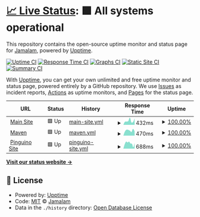# [📈 Live Status](https://Jamalam360.github.io/uptime): <!--live status--> **🟩 All systems operational**

This repository contains the open-source uptime monitor and status page for [Jamalam](https://jamalam.tech), powered by [Upptime](https://github.com/upptime/upptime).

[![Uptime CI](https://github.com/Jamalam360/uptime/workflows/Uptime%20CI/badge.svg)](https://github.com/Jamalam360/uptime/actions?query=workflow%3A%22Uptime+CI%22)
[![Response Time CI](https://github.com/Jamalam360/uptime/workflows/Response%20Time%20CI/badge.svg)](https://github.com/Jamalam360/uptime/actions?query=workflow%3A%22Response+Time+CI%22)
[![Graphs CI](https://github.com/Jamalam360/uptime/workflows/Graphs%20CI/badge.svg)](https://github.com/Jamalam360/uptime/actions?query=workflow%3A%22Graphs+CI%22)
[![Static Site CI](https://github.com/Jamalam360/uptime/workflows/Static%20Site%20CI/badge.svg)](https://github.com/Jamalam360/uptime/actions?query=workflow%3A%22Static+Site+CI%22)
[![Summary CI](https://github.com/Jamalam360/uptime/workflows/Summary%20CI/badge.svg)](https://github.com/Jamalam360/uptime/actions?query=workflow%3A%22Summary+CI%22)

With [Upptime](https://upptime.js.org), you can get your own unlimited and free uptime monitor and status page, powered entirely by a GitHub repository. We use [Issues](https://github.com/Jamalam360/uptime/issues) as incident reports, [Actions](https://github.com/Jamalam360/uptime/actions) as uptime monitors, and [Pages](https://Jamalam360.github.io/uptime) for the status page.

<!--start: status pages-->
<!-- This summary is generated by Upptime (https://github.com/upptime/upptime) -->
<!-- Do not edit this manually, your changes will be overwritten -->
<!-- prettier-ignore -->
| URL | Status | History | Response Time | Uptime |
| --- | ------ | ------- | ------------- | ------ |
| <img alt="" src="https://favicons.githubusercontent.com/jamalam.tech" height="13"> [Main Site](https://jamalam.tech/) | 🟩 Up | [main-site.yml](https://github.com/Jamalam360/uptime/commits/HEAD/history/main-site.yml) | <details><summary><img alt="Response time graph" src="./graphs/main-site/response-time-week.png" height="20"> 432ms</summary><br><a href="https://Jamalam360.github.io/uptime/history/main-site"><img alt="Response time 675" src="https://img.shields.io/endpoint?url=https%3A%2F%2Fraw.githubusercontent.com%2FJamalam360%2Fuptime%2FHEAD%2Fapi%2Fmain-site%2Fresponse-time.json"></a><br><a href="https://Jamalam360.github.io/uptime/history/main-site"><img alt="24-hour response time 677" src="https://img.shields.io/endpoint?url=https%3A%2F%2Fraw.githubusercontent.com%2FJamalam360%2Fuptime%2FHEAD%2Fapi%2Fmain-site%2Fresponse-time-day.json"></a><br><a href="https://Jamalam360.github.io/uptime/history/main-site"><img alt="7-day response time 432" src="https://img.shields.io/endpoint?url=https%3A%2F%2Fraw.githubusercontent.com%2FJamalam360%2Fuptime%2FHEAD%2Fapi%2Fmain-site%2Fresponse-time-week.json"></a><br><a href="https://Jamalam360.github.io/uptime/history/main-site"><img alt="30-day response time 539" src="https://img.shields.io/endpoint?url=https%3A%2F%2Fraw.githubusercontent.com%2FJamalam360%2Fuptime%2FHEAD%2Fapi%2Fmain-site%2Fresponse-time-month.json"></a><br><a href="https://Jamalam360.github.io/uptime/history/main-site"><img alt="1-year response time 675" src="https://img.shields.io/endpoint?url=https%3A%2F%2Fraw.githubusercontent.com%2FJamalam360%2Fuptime%2FHEAD%2Fapi%2Fmain-site%2Fresponse-time-year.json"></a></details> | <details><summary><a href="https://Jamalam360.github.io/uptime/history/main-site">100.00%</a></summary><a href="https://Jamalam360.github.io/uptime/history/main-site"><img alt="All-time uptime 99.87%" src="https://img.shields.io/endpoint?url=https%3A%2F%2Fraw.githubusercontent.com%2FJamalam360%2Fuptime%2FHEAD%2Fapi%2Fmain-site%2Fuptime.json"></a><br><a href="https://Jamalam360.github.io/uptime/history/main-site"><img alt="24-hour uptime 100.00%" src="https://img.shields.io/endpoint?url=https%3A%2F%2Fraw.githubusercontent.com%2FJamalam360%2Fuptime%2FHEAD%2Fapi%2Fmain-site%2Fuptime-day.json"></a><br><a href="https://Jamalam360.github.io/uptime/history/main-site"><img alt="7-day uptime 100.00%" src="https://img.shields.io/endpoint?url=https%3A%2F%2Fraw.githubusercontent.com%2FJamalam360%2Fuptime%2FHEAD%2Fapi%2Fmain-site%2Fuptime-week.json"></a><br><a href="https://Jamalam360.github.io/uptime/history/main-site"><img alt="30-day uptime 100.00%" src="https://img.shields.io/endpoint?url=https%3A%2F%2Fraw.githubusercontent.com%2FJamalam360%2Fuptime%2FHEAD%2Fapi%2Fmain-site%2Fuptime-month.json"></a><br><a href="https://Jamalam360.github.io/uptime/history/main-site"><img alt="1-year uptime 99.87%" src="https://img.shields.io/endpoint?url=https%3A%2F%2Fraw.githubusercontent.com%2FJamalam360%2Fuptime%2FHEAD%2Fapi%2Fmain-site%2Fuptime-year.json"></a></details>
| <img alt="" src="https://favicons.githubusercontent.com/maven.jamalam.tech" height="13"> [Maven](https://maven.jamalam.tech/) | 🟩 Up | [maven.yml](https://github.com/Jamalam360/uptime/commits/HEAD/history/maven.yml) | <details><summary><img alt="Response time graph" src="./graphs/maven/response-time-week.png" height="20"> 470ms</summary><br><a href="https://Jamalam360.github.io/uptime/history/maven"><img alt="Response time 766" src="https://img.shields.io/endpoint?url=https%3A%2F%2Fraw.githubusercontent.com%2FJamalam360%2Fuptime%2FHEAD%2Fapi%2Fmaven%2Fresponse-time.json"></a><br><a href="https://Jamalam360.github.io/uptime/history/maven"><img alt="24-hour response time 394" src="https://img.shields.io/endpoint?url=https%3A%2F%2Fraw.githubusercontent.com%2FJamalam360%2Fuptime%2FHEAD%2Fapi%2Fmaven%2Fresponse-time-day.json"></a><br><a href="https://Jamalam360.github.io/uptime/history/maven"><img alt="7-day response time 470" src="https://img.shields.io/endpoint?url=https%3A%2F%2Fraw.githubusercontent.com%2FJamalam360%2Fuptime%2FHEAD%2Fapi%2Fmaven%2Fresponse-time-week.json"></a><br><a href="https://Jamalam360.github.io/uptime/history/maven"><img alt="30-day response time 604" src="https://img.shields.io/endpoint?url=https%3A%2F%2Fraw.githubusercontent.com%2FJamalam360%2Fuptime%2FHEAD%2Fapi%2Fmaven%2Fresponse-time-month.json"></a><br><a href="https://Jamalam360.github.io/uptime/history/maven"><img alt="1-year response time 766" src="https://img.shields.io/endpoint?url=https%3A%2F%2Fraw.githubusercontent.com%2FJamalam360%2Fuptime%2FHEAD%2Fapi%2Fmaven%2Fresponse-time-year.json"></a></details> | <details><summary><a href="https://Jamalam360.github.io/uptime/history/maven">100.00%</a></summary><a href="https://Jamalam360.github.io/uptime/history/maven"><img alt="All-time uptime 99.90%" src="https://img.shields.io/endpoint?url=https%3A%2F%2Fraw.githubusercontent.com%2FJamalam360%2Fuptime%2FHEAD%2Fapi%2Fmaven%2Fuptime.json"></a><br><a href="https://Jamalam360.github.io/uptime/history/maven"><img alt="24-hour uptime 100.00%" src="https://img.shields.io/endpoint?url=https%3A%2F%2Fraw.githubusercontent.com%2FJamalam360%2Fuptime%2FHEAD%2Fapi%2Fmaven%2Fuptime-day.json"></a><br><a href="https://Jamalam360.github.io/uptime/history/maven"><img alt="7-day uptime 100.00%" src="https://img.shields.io/endpoint?url=https%3A%2F%2Fraw.githubusercontent.com%2FJamalam360%2Fuptime%2FHEAD%2Fapi%2Fmaven%2Fuptime-week.json"></a><br><a href="https://Jamalam360.github.io/uptime/history/maven"><img alt="30-day uptime 100.00%" src="https://img.shields.io/endpoint?url=https%3A%2F%2Fraw.githubusercontent.com%2FJamalam360%2Fuptime%2FHEAD%2Fapi%2Fmaven%2Fuptime-month.json"></a><br><a href="https://Jamalam360.github.io/uptime/history/maven"><img alt="1-year uptime 99.90%" src="https://img.shields.io/endpoint?url=https%3A%2F%2Fraw.githubusercontent.com%2FJamalam360%2Fuptime%2FHEAD%2Fapi%2Fmaven%2Fuptime-year.json"></a></details>
| <img alt="" src="https://favicons.githubusercontent.com/pinguino.jamalam.tech" height="13"> [Pinguino Site](https://pinguino.jamalam.tech/) | 🟩 Up | [pinguino-site.yml](https://github.com/Jamalam360/uptime/commits/HEAD/history/pinguino-site.yml) | <details><summary><img alt="Response time graph" src="./graphs/pinguino-site/response-time-week.png" height="20"> 688ms</summary><br><a href="https://Jamalam360.github.io/uptime/history/pinguino-site"><img alt="Response time 560" src="https://img.shields.io/endpoint?url=https%3A%2F%2Fraw.githubusercontent.com%2FJamalam360%2Fuptime%2FHEAD%2Fapi%2Fpinguino-site%2Fresponse-time.json"></a><br><a href="https://Jamalam360.github.io/uptime/history/pinguino-site"><img alt="24-hour response time 706" src="https://img.shields.io/endpoint?url=https%3A%2F%2Fraw.githubusercontent.com%2FJamalam360%2Fuptime%2FHEAD%2Fapi%2Fpinguino-site%2Fresponse-time-day.json"></a><br><a href="https://Jamalam360.github.io/uptime/history/pinguino-site"><img alt="7-day response time 688" src="https://img.shields.io/endpoint?url=https%3A%2F%2Fraw.githubusercontent.com%2FJamalam360%2Fuptime%2FHEAD%2Fapi%2Fpinguino-site%2Fresponse-time-week.json"></a><br><a href="https://Jamalam360.github.io/uptime/history/pinguino-site"><img alt="30-day response time 643" src="https://img.shields.io/endpoint?url=https%3A%2F%2Fraw.githubusercontent.com%2FJamalam360%2Fuptime%2FHEAD%2Fapi%2Fpinguino-site%2Fresponse-time-month.json"></a><br><a href="https://Jamalam360.github.io/uptime/history/pinguino-site"><img alt="1-year response time 560" src="https://img.shields.io/endpoint?url=https%3A%2F%2Fraw.githubusercontent.com%2FJamalam360%2Fuptime%2FHEAD%2Fapi%2Fpinguino-site%2Fresponse-time-year.json"></a></details> | <details><summary><a href="https://Jamalam360.github.io/uptime/history/pinguino-site">100.00%</a></summary><a href="https://Jamalam360.github.io/uptime/history/pinguino-site"><img alt="All-time uptime 99.97%" src="https://img.shields.io/endpoint?url=https%3A%2F%2Fraw.githubusercontent.com%2FJamalam360%2Fuptime%2FHEAD%2Fapi%2Fpinguino-site%2Fuptime.json"></a><br><a href="https://Jamalam360.github.io/uptime/history/pinguino-site"><img alt="24-hour uptime 100.00%" src="https://img.shields.io/endpoint?url=https%3A%2F%2Fraw.githubusercontent.com%2FJamalam360%2Fuptime%2FHEAD%2Fapi%2Fpinguino-site%2Fuptime-day.json"></a><br><a href="https://Jamalam360.github.io/uptime/history/pinguino-site"><img alt="7-day uptime 100.00%" src="https://img.shields.io/endpoint?url=https%3A%2F%2Fraw.githubusercontent.com%2FJamalam360%2Fuptime%2FHEAD%2Fapi%2Fpinguino-site%2Fuptime-week.json"></a><br><a href="https://Jamalam360.github.io/uptime/history/pinguino-site"><img alt="30-day uptime 100.00%" src="https://img.shields.io/endpoint?url=https%3A%2F%2Fraw.githubusercontent.com%2FJamalam360%2Fuptime%2FHEAD%2Fapi%2Fpinguino-site%2Fuptime-month.json"></a><br><a href="https://Jamalam360.github.io/uptime/history/pinguino-site"><img alt="1-year uptime 99.97%" src="https://img.shields.io/endpoint?url=https%3A%2F%2Fraw.githubusercontent.com%2FJamalam360%2Fuptime%2FHEAD%2Fapi%2Fpinguino-site%2Fuptime-year.json"></a></details>

<!--end: status pages-->

[**Visit our status website →**](https://Jamalam360.github.io/uptime)

## 📄 License

- Powered by: [Upptime](https://github.com/upptime/upptime)
- Code: [MIT](./LICENSE) © [Jamalam](https://jamalam.tech)
- Data in the `./history` directory: [Open Database License](https://opendatacommons.org/licenses/odbl/1-0/)
